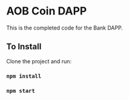 # AOB Coin DAPP

This is the completed code for the Bank DAPP.

## To Install

Clone the project and run:

### `npm install`
### `npm start`




